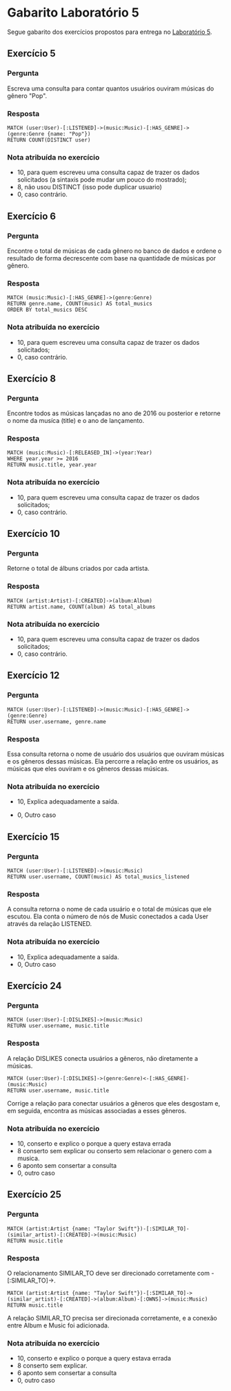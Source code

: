 # Gabarito Laboratório 5

Segue gabarito dos exercícios propostos para entrega no [Laboratório 5](../LAB05/enunciado.md).

## Exercício 5
### Pergunta
Escreva uma consulta para contar quantos usuários ouviram músicas do gênero "Pop".

### Resposta
```cypher
MATCH (user:User)-[:LISTENED]->(music:Music)-[:HAS_GENRE]->(genre:Genre {name: "Pop"})
RETURN COUNT(DISTINCT user)

```
### Nota atribuída no exercício
- 10, para quem escreveu uma consulta capaz de trazer os dados solicitados (a sintaxis pode mudar um pouco do mostrado);
- 8, não usou DISTINCT (isso pode duplicar usuario)
- 0, caso contrário.

## Exercício 6

### Pergunta
Encontre o total de músicas de cada gênero no banco de dados e ordene o resultado de forma decrescente com base na quantidade de músicas por gênero.

### Resposta
```cypher
MATCH (music:Music)-[:HAS_GENRE]->(genre:Genre)
RETURN genre.name, COUNT(music) AS total_musics
ORDER BY total_musics DESC

```
### Nota atribuída no exercício
- 10, para quem escreveu uma consulta capaz de trazer os dados solicitados;
- 0, caso contrário.


## Exercício 8

### Pergunta
Encontre todos as músicas lançadas no ano de 2016 ou posterior e retorne o nome da musíca (title) e o ano de lançamento.
### Resposta
```cypher
MATCH (music:Music)-[:RELEASED_IN]->(year:Year)
WHERE year.year >= 2016
RETURN music.title, year.year

```
### Nota atribuída no exercício
- 10, para quem escreveu uma consulta capaz de trazer os dados solicitados;
- 0, caso contrário.

## Exercício 10

### Pergunta
Retorne o total de álbuns criados por cada artista.
### Resposta
```cypher
MATCH (artist:Artist)-[:CREATED]->(album:Album)
RETURN artist.name, COUNT(album) AS total_albums

```
### Nota atribuída no exercício
- 10, para quem escreveu uma consulta capaz de trazer os dados solicitados;
- 0, caso contrário.
## Exercício 12

### Pergunta
```cypher
MATCH (user:User)-[:LISTENED]->(music:Music)-[:HAS_GENRE]->(genre:Genre)
RETURN user.username, genre.name
```
### Resposta
Essa consulta retorna o nome de usuário dos usuários que ouviram músicas e os gêneros dessas músicas. Ela percorre a relação entre os usuários, as músicas que eles ouviram e os gêneros dessas músicas.
### Nota atribuída no exercício
- 10, Explica adequadamente a saída.

- 0, Outro caso

## Exercício 15

### Pergunta
```cypher
MATCH (user:User)-[:LISTENED]->(music:Music)
RETURN user.username, COUNT(music) AS total_musics_listened
```
### Resposta
A consulta retorna o nome de cada usuário e o total de músicas que ele escutou. Ela conta o número de nós de Music conectados a cada User através da relação LISTENED.
### Nota atribuída no exercício
- 10, Explica adequadamente a saída.
- 0, Outro caso
## Exercício 24

### Pergunta
```cypher
MATCH (user:User)-[:DISLIKES]->(music:Music)
RETURN user.username, music.title
```
### Resposta
A relação DISLIKES conecta usuários a gêneros, não diretamente a músicas.
```cypher
MATCH (user:User)-[:DISLIKES]->(genre:Genre)<-[:HAS_GENRE]-(music:Music)
RETURN user.username, music.title

```

Corrige a relação para conectar usuários a gêneros que eles desgostam e, em seguida, encontra as músicas associadas a esses gêneros.
### Nota atribuída no exercício
- 10, conserto e explico o porque a query estava errada
- 8 conserto sem explicar ou conserto sem relacionar o genero com a musica.
- 6 aponto sem consertar a consulta
- 0, outro caso
## Exercício 25

### Pergunta
```cypher
MATCH (artist:Artist {name: "Taylor Swift"})-[:SIMILAR_TO]-(similar_artist)-[:CREATED]->(music:Music)
RETURN music.title
```
### Resposta
O relacionamento SIMILAR_TO deve ser direcionado corretamente com -[:SIMILAR_TO]->.

```cypher
MATCH (artist:Artist {name: "Taylor Swift"})-[:SIMILAR_TO]->(similar_artist)-[:CREATED]->(album:Album)-[:OWNS]->(music:Music)
RETURN music.title

```


A relação SIMILAR_TO precisa ser direcionada corretamente, e a conexão entre Album e Music foi adicionada.
### Nota atribuída no exercício
- 10, conserto e explico o porque a query estava errada
- 8 conserto sem explicar.
- 6 aponto sem consertar a consulta
- 0, outro caso